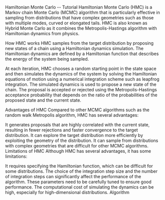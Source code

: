 Hamiltonian Monte Carlo -- Tutorial
Hamiltonian Monte Carlo (HMC) is a Markov chain Monte Carlo (MCMC) algorithm that is particularly effective in sampling from distributions that have complex geometries such as those with multiple modes, curved or elongated tails. HMC is also known as Hybrid Monte Carlo as it combines the Metropolis-Hastings algorithm with Hamiltonian dynamics from physics.

How HMC works
HMC samples from the target distribution by proposing new states of a chain using a Hamiltonian dynamics simulation. The Hamiltonian dynamics are defined by a Hamiltonian function that describes the energy of the system being sampled.

At each iteration, HMC chooses a random starting point in the state space and then simulates the dynamics of the system by solving the Hamiltonian equations of motion using a numerical integration scheme such as leapfrog integration. The simulated dynamics is used to propose a new state of the chain. The proposal is accepted or rejected using the Metropolis-Hastings acceptance probability that depends on the ratio of the probabilities of the proposed state and the current state.

Advantages of HMC
Compared to other MCMC algorithms such as the random walk Metropolis algorithm, HMC has several advantages:

It generates proposals that are highly correlated with the current state, resulting in fewer rejections and faster convergence to the target distribution.
It can explore the target distribution more efficiently by exploiting the geometry of the distribution.
It can sample from distributions with complex geometries that are difficult for other MCMC algorithms.
Limitations of HMC
Although HMC has several advantages, it has some limitations:

It requires specifying the Hamiltonian function, which can be difficult for some distributions.
The choice of the integration step size and the number of integration steps can significantly affect the performance of the algorithm. These parameters need to be carefully tuned to ensure good performance.
The computational cost of simulating the dynamics can be high, especially for high-dimensional distributions.
Algorithm
